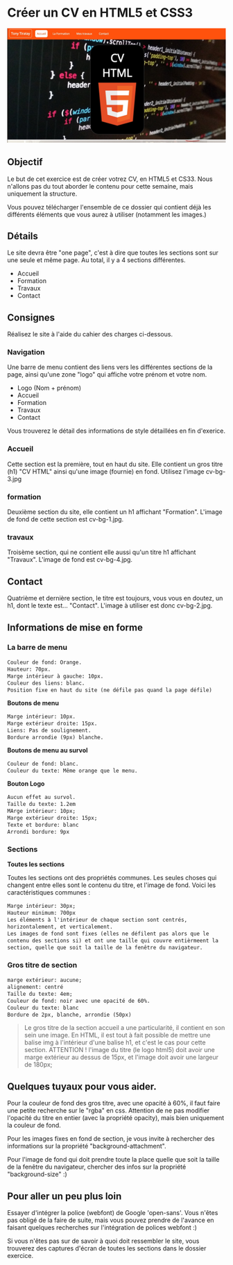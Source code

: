 # Créer un CV en HTML5 et CSS3

![image alt text](scr-sht-01.jpg)

## Objectif

 Le but de cet exercice est de créer votrez CV, en HTML5 et CS33. Nous n'allons pas du tout aborder le contenu pour cette semaine, mais uniquement la structure.

 Vous pouvez télécharger l'ensemble de ce dossier qui contient déjà les différents éléments que vous aurez à utiliser (notamment les images.)

## Détails

Le site devra être "one page", c'est à dire que toutes les sections sont sur une seule et même page. Au total, il y a 4 sections différentes.

* Accueil
* Formation
* Travaux
* Contact

## Consignes

Réalisez le site à l'aide du cahier des charges ci-dessous.

### Navigation

Une barre de menu contient des liens vers les différentes sections de la page, ainsi qu'une zone "logo" qui affiche votre prénom et votre nom.

* Logo (Nom + prénom)
* Accueil
* Formation
* Travaux
* Contact

Vous trouverez le détail des informations de style détaillées en fin d'exerice.

### Accueil

Cette section est la première, tout en haut du site. Elle contient un gros titre (h1) "CV HTML" ainsi qu'une image (fournie) en fond. Utilisez l'image cv-bg-3.jpg

### formation

Deuxième section du site, elle contient un h1 affichant "Formation". L'image de fond de cette section est cv-bg-1.jpg.

### travaux

Troisème section, qui ne contient elle aussi qu'un titre h1 affichant "Travaux". L'image de fond est cv-bg-4.jpg.

## Contact

Quatrième et dernière section, le titre est toujours, vous vous en doutez, un h1, dont le texte est... "Contact". L'image à utiliser est donc cv-bg-2.jpg.

## Informations de mise en forme

### La barre de menu

```
Couleur de fond: Orange.
Hauteur: 70px.
Marge intérieur à gauche: 10px.
Couleur des liens: blanc.
Position fixe en haut du site (ne défile pas quand la page défile)
```

**Boutons de menu**

```
Marge intérieur: 10px.
Marge extérieur droite: 15px.
Liens: Pas de soulignement.
Bordure arrondie (9px) blanche.
```

**Boutons de menu au survol**

```
Couleur de fond: blanc.
Couleur du texte: Même orange que le menu.

```

**Bouton Logo**

```
Aucun effet au survol.
Taille du texte: 1.2em
MArge intérieur: 10px;
Marge extérieur droite: 15px;
Texte et bordure: blanc
Arrondi bordure: 9px
```
### Sections

**Toutes les sections**

Toutes les sections ont des propriétés communes. Les seules choses qui changent entre elles sont le contenu du titre, et l'image de fond. Voici les caractéristiques communes :

```
Marge intérieur: 30px;
Hauteur minimum: 700px
Les éléments à l'intérieur de chaque section sont centrés, horizontalement, et verticalement.
Les images de fond sont fixes (elles ne défilent pas alors que le contenu des sections si) et ont une taille qui couvre entièrmeent la section, quelle que soit la taille de la fenêtre du navigateur.
```

### Gros titre de section

```
marge extérieur: aucune;
alignement: centré
Taille du texte: 4em;
Couleur de fond: noir avec une opacité de 60%.
Couleur du texte: blanc
Bordure de 2px, blanche, arrondie (50px)
```
> Le gros titre de la section accueil a une particularité, il contient en son sein une image. En HTML, il est tout à fait possible de mettre une balise img à l'intérieur d'une balise h1, et c'est le cas pour cette section.
> ATTENTION ! l'image du titre (le logo html5) doit avoir une marge extérieur au dessus de 15px, et l'image doit avoir une largeur de 180px;

## Quelques tuyaux pour vous aider.

Pour la couleur de fond des gros titre, avec une opacité à 60%, il faut faire une petite recherche sur le "rgba" en css. Attention de ne pas modifier l'opacité du titre en entier (avec la propriété opacity), mais bien uniquement la couleur de fond.

Pour les images fixes en fond de section, je vous invite à rechercher des informations sur la propriété "background-attachment".

Pour l'image de fond qui doit prendre toute la place quelle que soit la taille de la fenêtre du navigateur, chercher des infos sur la propriété "background-size" :)

## Pour aller un peu plus loin

Essayer d'intégrer la police (webfont) de Google 'open-sans'. Vous n'êtes pas obligé de la faire de suite, mais vous pouvez prendre de l'avance en faisant quelques recherches sur l'intégration de polices webfont :)

Si vous n'êtes pas sur de savoir à quoi doit ressembler le site, vous trouverez des captures d'écran de toutes les sections dans le dossier exercice.
